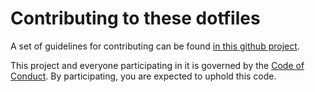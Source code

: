 # Contributing to these dotfiles

A set of guidelines for contributing can be found [in this github project][website_contributing].

This project and everyone participating in it is governed by the [Code of Conduct](CODE_OF_CONDUCT.md).
By participating, you are expected to uphold this code.

[website_contributing]: https://github.com/dominicparga/contribution/
